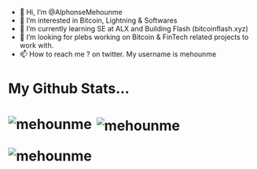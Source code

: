 - 👋 Hi, I’m @AlphonseMehounme
- 👀 I’m interested in Bitcoin, Lightning & Softwares
- 🌱 I’m currently learning SE at ALX and Building Flash (bitcoinflash.xyz)
- 💞️ I’m looking for plebs working on Bitcoin & FinTech related projects to work with.
- 📫 How to reach me ? on twitter. My username is mehounme

<h1>My Github Stats...<h1>
  
<p><img align="left" src="https://github-readme-stats.vercel.app/api/top-langs?username=AlphonseMehounme&show_icons=true&locale=en&layout=compact" alt="mehounme" /></p>

<p>&nbsp;<img align="center" src="https://github-readme-stats.vercel.app/api?username=AlphonseMehounme&show_icons=true&locale=en" alt="mehounme" /></p>

<p><img align="center" src="https://github-readme-streak-stats.herokuapp.com/?user=AlphonseMehounme&" alt="mehounme" /></p>
<!---
AlphonseMehounme/AlphonseMehounme is a ✨ special ✨ repository because its `README.md` (this file) appears on your GitHub profile.
You can click the Preview link to take a look at your changes.
--->
